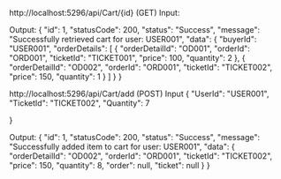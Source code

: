 http://localhost:5296/api/Cart/{id} (GET)
Input:

Output:
{
"id": 1,
"statusCode": 200,
"status": "Success",
"message": "Successfully retrieved cart for user: USER001",
"data": {
"buyerId": "USER001",
"orderDetails": [
{
"orderDetailId": "OD001",
"orderId": "ORD001",
"ticketId": "TICKET001",
"price": 100,
"quantity": 2
},
{
"orderDetailId": "OD002",
"orderId": "ORD001",
"ticketId": "TICKET002",
"price": 150,
"quantity": 1
}
]
}
}

http://localhost:5296/api/Cart/add (POST)
Input
{
"UserId": "USER001",
"TicketId": "TICKET002",
"Quantity": 7

}

Output:
{
"id": 1,
"statusCode": 200,
"status": "Success",
"message": "Successfully added item to cart for user: USER001",
"data": {
"orderDetailId": "OD002",
"orderId": "ORD001",
"ticketId": "TICKET002",
"price": 150,
"quantity": 8,
"order": null,
"ticket": null
}
}
